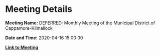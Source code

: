 # Meeting Details

**Meeting Name:** DEFERRED: Monthly Meeting of the Municipal District of Cappamore-Kilmallock

**Date and Time:** 2020-04-16 15:00:00

**[Link to Meeting](https://www.limerick.ie/council/whats-on/monthly-meeting-municipal-district-cappamore-kilmallock-59)**
